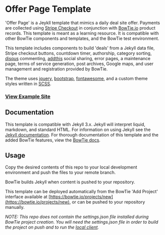 # Offer Page Template

'Offer Page' is a Jeykll template that mimics a daily deal site offer. Payments are collected using [Stripe Checkout](https://stripe.com/checkout) in conjunction with [BowTie.io](https://bowtie.io) product records. This template is meant as a learning resource. It is compatible with other BowTie components and templates, and the BowTie test environment.

This template includes components to build 'deals' from a Jekyll data file, Stripe checkout buttons, countdown timer, authorship, category sorting, [disqus](https://disqus.com/) commenting, [addthis](http://www.addthis.com/) social sharing, error pages, a maintenance page, terms of service generation, post archives, Google maps, and user management and registration provided by BowTie.

The theme uses [jquery](https://jquery.com/), [bootstrap](http://getbootstrap.com/), [fontawesome](https://fortawesome.github.io/Font-Awesome/), and a custom theme styles written in [SCSS](http://sass-lang.com/).  

### [View Example Site](https://specialoffer.bowtied.io/)


## Documentation
This template is compatible with Jekyll 3.x. Jekyll will interpret liquid, markdown, and  standard HTML. For information on using Jekyll see the [Jekyll documentation](http://jekyllrb.com/). For thorough documentation of this template and the added BowTie features, view the [BowTie docs](https://bowtie.io/docs/#projects).

## Usage

Copy the desired contents of this repo to your local development environment and push the files to your remote branch.

BowTie builds Jekyll when content is pushed to your repository.

This template can be deployed automatically from the BowTie 'Add Project' interface available at [https://bowtie.io/projects/new](https://bowtie.io/projects/new), or can be pushed to your repository manually.  

_NOTE: This repo does not contain the settings.json file installed during BowTie project creation. You will need the settings.json file in order to build the project on push and to run the [local client](https://github.com/bowtie-io/bowtie-io)._
